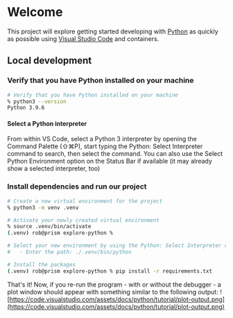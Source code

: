 # Welcome

This project will explore getting started developing with [Python](https://www.python.org) as quickly as possible using [Visual Studio Code](https://code.visualstudio.com) and containers.

## Local development

### Verify that you have Python installed on your machine

```sh
# Verify that you have Python installed on your machine
% python3 --version
Python 3.9.6
```

#### Select a Python interpreter

From within VS Code, select a Python 3 interpreter by opening the Command Palette (⇧⌘P), start typing the Python: Select Interpreter command to search, then select the command. You can also use the Select Python Environment option on the Status Bar if available (it may already show a selected interpreter, too)

### Install dependencies and run our project

```sh
# Create a new virtual environment for the project
% python3 -m venv .venv

# Activate your newly created virtual environment
% source .venv/bin/activate
(.venv) rob@prism explore-python %

# Select your new environment by using the Python: Select Interpreter command from earlier
#   - Enter the path: ./.venv/bin/python

# Install the packages
(.venv) rob@prism explore-python % pip install -r requirements.txt
```

That's it! Now, if you re-run the program - with or without the debugger - a plot window should appear with something similar to the following output:
![https://code.visualstudio.com/assets/docs/python/tutorial/plot-output.png](https://code.visualstudio.com/assets/docs/python/tutorial/plot-output.png)
